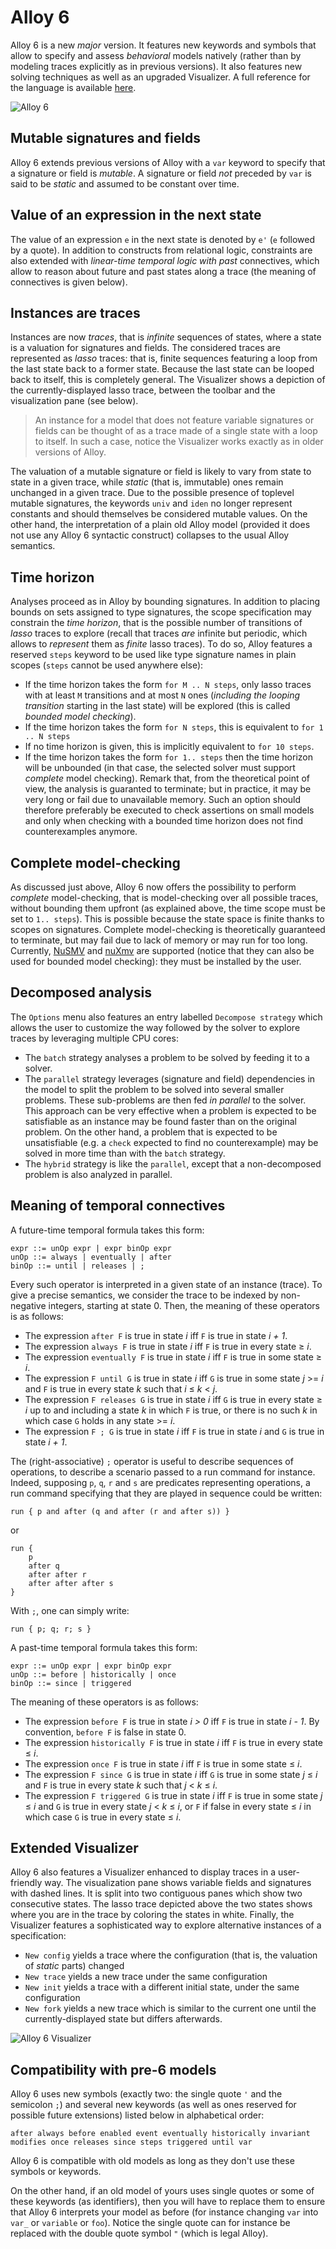 # Alloy 6

Alloy 6 is a new *major* version. It features new keywords and symbols that allow to specify and assess *behavioral* models natively (rather than by modeling traces explicitly as in previous versions). It also features new solving techniques as well as an upgraded Visualizer. A full reference for the language is available [here](https://alloytools.org/spec.html).

![Alloy 6](image/alloy6.png)


## Mutable signatures and fields

Alloy 6 extends previous versions of Alloy with a `var` keyword to specify that a signature or field is *mutable*. A signature or field *not* preceded by `var` is said to be *static* and assumed to be constant over time.

## Value of an expression in the next state

The value of an expression `e` in the next state is denoted by `e'` (`e` followed by a quote). In addition to constructs from relational logic, constraints are also extended with *linear-time temporal logic with past* connectives, which allow to reason about future and past states along a trace (the meaning of connectives is given below). 

## Instances are traces

Instances are now *traces*, that is *infinite* sequences of states, where a state is a valuation for signatures and fields. The considered traces are represented as *lasso* traces: that is, finite sequences featuring a loop from the last state back to a former state. Because the last state can be looped back to itself, this is completely general. The Visualizer shows a depiction of the currently-displayed lasso trace, between the toolbar and the visualization pane (see below).

> An instance for a model that does not feature variable signatures or fields can be thought of as a trace made of a single state with a loop to itself. In such a case, notice the Visualizer works exactly as in older versions of Alloy.

The valuation of a mutable signature or field is likely to vary from state to state in a given trace, while *static* (that is, immutable) ones remain unchanged in a given trace. Due to the possible presence of toplevel mutable signatures, the keywords `univ` and `iden` no longer represent constants and should themselves be considered mutable values. On the other hand, the interpretation of a plain old Alloy model (provided it does not use any Alloy 6 syntactic construct) collapses to the usual Alloy semantics.

## Time horizon

Analyses proceed as in Alloy by bounding signatures. In addition to placing bounds on sets assigned to type signatures, the scope specification may constrain the _time horizon_, that is the possible number of transitions of _lasso_ traces to explore (recall that traces _are_ infinite but periodic, which allows to _represent_ them as _finite_ lasso traces). To do so, Alloy features a reserved `steps` keyword to be used like type signature names in plain scopes (`steps` cannot be used anywhere else):

+ If the time horizon takes the form `for M .. N steps`, only lasso traces with at least `M` transitions and at most `N` ones (*including the looping transition* starting in the last state)  will be explored (this is called *bounded model checking*).
+ If the time horizon takes the form `for N steps`, this is equivalent to `for 1 .. N steps`
+ If no time horizon is given, this is implicitly equivalent to `for 10 steps`.
+ If the time horizon takes the form `for 1.. steps` then the time horizon will be unbounded (in that case, the selected solver must support *complete* model checking). Remark that, from the theoretical point of view, the analysis is guaranted to terminate; but in practice, it may be very long or fail due to unavailable memory. Such an option should therefore preferably be executed to check assertions on small models and only when checking with a bounded time horizon does not find counterexamples anymore.

## Complete model-checking

As discussed just above, Alloy 6 now offers the possibility to perform *complete* model-checking, that is model-checking over all possible traces, without bounding them upfront (as explained above, the time scope must be set to `1.. steps`). This is possible because the state space is finite thanks to scopes on signatures. Complete model-checking is theoretically guaranteed to terminate, but may fail due to lack of memory or may run for too long. Currently, [NuSMV](https://nusmv.fbk.eu/) and [nuXmv](https://nuxmv.fbk.eu/) are supported (notice that they can also be used for bounded model checking): they must be installed by the user.

## Decomposed analysis

The `Options` menu also features an entry labelled `Decompose strategy` which allows the user to customize the way followed by the solver to explore traces by leveraging multiple CPU cores:

* The `batch` strategy analyses a problem to be solved by feeding it to a solver.
* The `parallel` strategy leverages (signature and field) dependencies in the model to split the problem to be solved into several smaller problems. These sub-problems are then fed *in parallel* to the solver. This approach can be very effective when a problem is expected to be satisfiable as an instance may be found faster than on the original problem. On the other hand, a problem that is expected to be unsatisfiable (e.g. a `check` expected to find no counterexample) may be solved in more time than with the `batch` strategy.
* The `hybrid` strategy is like the `parallel`, except that a non-decomposed problem is also analyzed in parallel.

## Meaning of temporal connectives

A future-time temporal formula takes this form:

```
expr ::= unOp expr | expr binOp expr 
unOp ::= always | eventually | after
binOp ::= until | releases | ;
```

Every such operator is interpreted in a given state of an instance (trace). To give a precise semantics, we consider the trace to be indexed by non-negative integers, starting at state 0. Then, the meaning of these operators is as follows:

+ The expression `after F` is true in state _i_ iff `F` is true in state _i + 1_.
+ The expression `always F` is true in state _i_ iff `F` is true in every state ≥ _i_.
+ The expression `eventually F` is true in state _i_ iff `F` is true in some state ≥ _i_.
+ The expression `F until G` is true in state _i_ iff `G` is true in some state _j_ >= _i_ and `F` is true in every state _k_ such that _i_ ≤ _k_ < _j_.
+ The expression `F releases G` is true in state _i_ iff `G` is true in every state ≥ _i_ up to and including a state _k_ in which `F` is true, or there is no such _k_ in which case `G` holds in any state >= _i_.
+ The expression `F ; G` is true in state _i_ iff `F` is true in state _i_ and `G` is true in state _i + 1_.

The (right-associative) `;` operator is useful to describe sequences of operations, to describe a scenario passed to a run command for instance. Indeed, supposing `p`, `q`, `r` and `s` are predicates representing operations, a run command specifying that they are played in sequence could be written: 

```alloy
run { p and after (q and after (r and after s)) }
```

or 

```alloy
run { 
	p
	after q
	after after r
	after after after s
}
```

With `;`, one can simply write:

```alloy
run { p; q; r; s }
```


A past-time temporal formula takes this form:

```
expr ::= unOp expr | expr binOp expr 
unOp ::= before | historically | once
binOp ::= since | triggered
```
The meaning of these operators is as follows:

+ The expression `before F` is true in state _i > 0_ iff `F` is true in state _i - 1_. By convention, `before F` is false in state 0.
+ The expression `historically F` is true in state _i_ iff `F` is true in every state ≤ _i_.
+ The expression `once F` is true in state _i_ iff `F` is true in some state ≤ _i_.
+ The expression `F since G` is true in state _i_ iff `G` is true in some state _j_ ≤ _i_ and `F` is true in every state _k_ such that _j_ < _k_ ≤ _i_.
+ The expression `F triggered G` is true in state _i_ iff `F` is true in some state _j_ ≤ _i_ and `G` is true in every state _j_ < _k_ ≤ _i_, or `F` if false in every state ≤ _i_ in which case `G` is true in every state ≤ _i_.

## Extended Visualizer

Alloy 6 also features a Visualizer enhanced to display traces in a user-friendly way. The visualization pane shows variable fields and signatures with dashed lines. It is split into two contiguous panes which show two consecutive states. The lasso trace depicted above the two states shows where you are in the trace by coloring the states in white. Finally, the Visualizer features a sophisticated way to explore alternative instances of a specification:


* `New config` yields a trace where the configuration (that is, the valuation of *static* parts) changed
* `New trace` yields a new trace under the same configuration
* `New init` yields a trace with a different initial state, under the same configuration
* `New fork` yields a new trace which is similar to the current one until the currently-displayed state but differs afterwards. 

![Alloy 6 Visualizer](image/visualizer6.png)

## Compatibility with pre-6 models

Alloy 6 uses new symbols (exactly two: the single quote `'` and the semicolon `;`) and several new keywords (as well as ones reserved for possible future extensions) listed below in alphabetical order:
```
after always before enabled event eventually historically invariant modifies once releases since steps triggered until var
```
Alloy 6 is compatible with old models as long as they don't use these symbols or keywords. 

On the other hand, if an old model of yours uses single quotes or some of these keywords (as identifiers), then you will have to replace them to ensure that Alloy 6 interprets your model as before (for instance changing `var` into `var_` or `variable` or `foo`). Notice the single quote can for instance be replaced with the double quote symbol `"` (which is legal Alloy).
